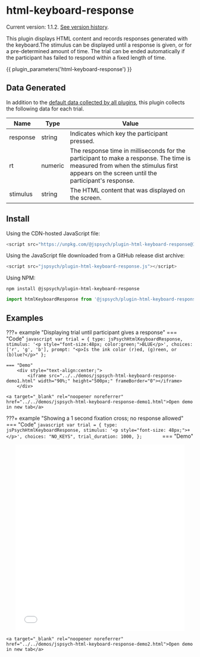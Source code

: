 # html-keyboard-response

Current version: 1.1.2. [See version history](https://github.com/jspsych/jsPsych/blob/main/packages/plugin-html-keyboard-response/CHANGELOG.md).

This plugin displays HTML content and records responses generated with the keyboard.The stimulus can be displayed until a response is given, or for a pre-determined amount of time. The trial can be ended automatically if the participant has failed to respond within a fixed length of time.

{{ plugin_parameters('html-keyboard-response') }}

## Data Generated

In addition to the [default data collected by all plugins](../overview/plugins.md#data-collected-by-all-plugins), this plugin collects the following data for each trial.

| Name      | Type    | Value                                    |
| --------- | ------- | ---------------------------------------- |
| response  | string  | Indicates which key the participant pressed. |
| rt        | numeric | The response time in milliseconds for the participant to make a response. The time is measured from when the stimulus first appears on the screen until the participant's response. |
| stimulus  | string  | The HTML content that was displayed on the screen. |

## Install

Using the CDN-hosted JavaScript file:

```js
<script src="https://unpkg.com/@jspsych/plugin-html-keyboard-response@1.1.2"></script>
```

Using the JavaScript file downloaded from a GitHub release dist archive:

```js
<script src="jspsych/plugin-html-keyboard-response.js"></script>
```

Using NPM:

```
npm install @jspsych/plugin-html-keyboard-response
```
```js
import htmlKeyboardResponse from '@jspsych/plugin-html-keyboard-response';
```

## Examples

???+ example "Displaying trial until participant gives a response"
    === "Code"
        ```javascript
        var trial = {
            type: jsPsychHtmlKeyboardResponse,
            stimulus: '<p style="font-size:48px; color:green;">BLUE</p>',
            choices: ['r', 'g', 'b'],
            prompt: "<p>Is the ink color (r)ed, (g)reen, or (b)lue?</p>"
        };
        ```
        
    === "Demo"
        <div style="text-align:center;">
            <iframe src="../../demos/jspsych-html-keyboard-response-demo1.html" width="90%;" height="500px;" frameBorder="0"></iframe>
        </div>

    <a target="_blank" rel="noopener noreferrer" href="../../demos/jspsych-html-keyboard-response-demo1.html">Open demo in new tab</a>

???+ example "Showing a 1 second fixation cross; no response allowed"
    === "Code"
        ```javascript
        var trial = {
            type: jsPsychHtmlKeyboardResponse,
            stimulus: '<p style="font-size: 48px;">+</p>',
            choices: "NO_KEYS",
            trial_duration: 1000,
        };		
        ```
	=== "Demo"
        <div style="text-align:center;">
            <iframe src="../../demos/jspsych-html-keyboard-response-demo2.html" width="90%;" height="500px;" frameBorder="0"></iframe>
        </div>

    <a target="_blank" rel="noopener noreferrer" href="../../demos/jspsych-html-keyboard-response-demo2.html">Open demo in new tab</a>
